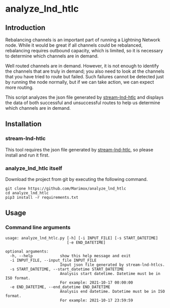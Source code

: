 # analyze_lnd_htlc
## Introduction

Rebalancing channels is an important part of running a Lightning Network node. While it would be great if all channels could be rebalanced, rebalancing requires outbound capacity, which is limited, so it is necessary to determine which channels are in demand.

Well routed channels are in demand. However, it is not enough to identify the channels that are truly in demand; you also need to look at the channels that you have tried to route but failed. Such failures cannot be detected just by running the node normally, but if we can take action, we can expect more routing.

This script analyzes the json file generated by [stream-lnd-htlc](https://github.com/smallworlnd/stream-lnd-htlcs) and displays the data of both successful and unsuccessful routes to help us determine which channels are in demand.

## Installation
### stream-lnd-htlc
This tool requires the json file generated by [stream-lnd-htlc](https://github.com/smallworlnd/stream-lnd-htlcs), so please install and run it first.

### analyze_lnd_htlc itself
Download the project from git by executing the following command.

    git clone https://github.com/Marimox/analyze_lnd_htlc
    cd analyze_lnd_htlc
    pip3 install -r requirements.txt

## Usage
### Command line arguments

    usage: analyze_lnd_htlc.py [-h] [-i INPUT_FILE] [-s START_DATETIME]
                               [-e END_DATETIME]
    
    optional arguments:
      -h, --help            show this help message and exit
      -i INPUT_FILE, --input_file INPUT_FILE
                            Input json file generated by stream-lnd-htlcs.
      -s START_DATETIME, --start_datetime START_DATETIME
                            Analysis start datetime. Datetime must be in ISO format. 
                            For example: 2021-10-17 00:00:00
      -e END_DATETIME, --end_datetime END_DATETIME
                            Analysis end datetime. Datetime must be in ISO format.
                            For example: 2021-10-17 23:59:59
